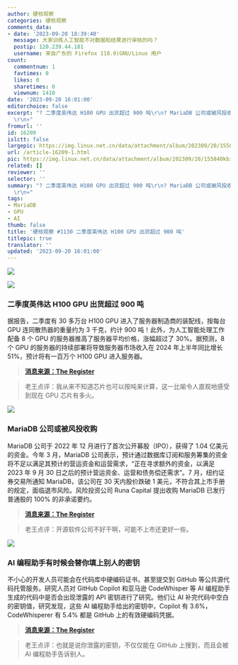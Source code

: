 ```yaml
---
author: 硬核观察
categories: 硬核观察
comments_data:
- date: '2023-09-20 18:39:40'
  message: 大家训练人工智能不对数据和结果进行审核的吗？
  postip: 120.239.44.181
  username: 来自广东的 Firefox 118.0|GNU/Linux 用户
count:
  commentnum: 1
  favtimes: 0
  likes: 0
  sharetimes: 0
  viewnum: 1410
date: '2023-09-20 16:01:00'
editorchoice: false
excerpt: "? 二季度英伟达 H100 GPU 出货超过 900 吨\r\n? MariaDB 公司或被风投收购\r\n? AI 编程助手有时候会替你填上别人的密钥\r\n»
  \r\n»"
fromurl: ''
id: 16209
islctt: false
largepic: https://img.linux.net.cn/data/attachment/album/202309/20/155840kbio48z83482oi4y.jpg
url: /article-16209-1.html
pic: https://img.linux.net.cn/data/attachment/album/202309/20/155840kbio48z83482oi4y.jpg.thumb.jpg
related: []
reviewer: ''
selector: ''
summary: "? 二季度英伟达 H100 GPU 出货超过 900 吨\r\n? MariaDB 公司或被风投收购\r\n? AI 编程助手有时候会替你填上别人的密钥\r\n»
  \r\n»"
tags:
- MariaDB
- GPU
- AI
thumb: false
title: '硬核观察 #1130 二季度英伟达 H100 GPU 出货超过 900 吨'
titlepic: true
translator: ''
updated: '2023-09-20 16:01:00'
---
```


![](https://img.linux.net.cn/data/attachment/album/202309/20/155840kbio48z83482oi4y.jpg)


![](https://img.linux.net.cn/data/attachment/album/202309/20/160007ve5res9xvu1y9r2p.jpg)


### 二季度英伟达 H100 GPU 出货超过 900 吨


据报告，二季度有 30 多万台 H100 GPU 进入了服务器制造商的装配线，按每台 GPU 连同散热器的重量约为 3 千克，约计 900 吨！此外，为人工智能处理工作配备 8 个 GPU 的服务器推高了服务器平均价格，涨幅超过了 30%。据预测，8 个 GPU 的服务器的持续部署将导致服务器市场收入在 2024 年上半年同比增长 51%，预计将有一百万个 H100 GPU 进入服务器。



> 
> **[消息来源：The Register](https://www.theregister.com/2023/09/19/900_tons_nvidia_servers/)**
> 
> 
> 



> 
> 老王点评：我从来不知道芯片也可以按吨来计算，这一比喻令人直观地感受到现在 GPU 芯片有多火。
> 
> 
> 


![](https://img.linux.net.cn/data/attachment/album/202309/20/160019ajdux2e4u1s43wgw.jpg)


### MariaDB 公司或被风投收购


MariaDB 公司于 2022 年 12 月进行了首次公开募股（IPO），获得了 1.04 亿美元的资金。今年 3 月，MariaDB 公司表示，预计通过数据库订阅和服务筹集的资金将不足以满足其预计的营运资金和运营需求，“正在寻求额外的资金，以满足 2023 年 9 月 30 日之后的预计营运资金、运营和债务偿还需求”。7 月，纽约证券交易所通知 MariaDB，该公司在 30 天内股价跌破 1 美元，不符合其上市手册的规定，面临退市风险。风险投资公司 Runa Capital 提出收购 MariaDB 已发行普通股的 100% 的非承诺要约。



> 
> **[消息来源：The Register](https://www.theregister.com/2023/09/19/vc_makes_bid_for_mariadb/)**
> 
> 
> 



> 
> 老王点评：开源软件公司不好干啊，可能不上市还更好一些。
> 
> 
> 


![](https://img.linux.net.cn/data/attachment/album/202309/20/160046inrrrqm333nh8r1f.jpg)


### AI 编程助手有时候会替你填上别人的密钥


不小心的开发人员可能会在代码库中硬编码证书，甚至提交到 GitHub 等公共源代码托管服务。研究人员对 GitHub Copilot 和亚马逊 CodeWhisper 等 AI 编程助手生成的代码中是否会出现泄露的 API 密钥进行了研究。他们让 AI 补完代码中空白的密钥值，研究发现，这些 AI 编程助手给出的密钥中，Copilot 有 3.6%，CodeWhisperer 有 5.4% 都是 GitHub 上的有效硬编码凭据。



> 
> **[消息来源：The Register](https://www.theregister.com/2023/09/19/github_copilot_amazon_api/)**
> 
> 
> 



> 
> 老王点评：也就是说你泄露的密钥，不仅仅能在 GitHub 上搜到，而且会被 AI 编程助手告诉别人。
> 
> 
>